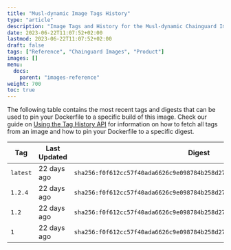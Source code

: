 ```yaml
---
title: "Musl-dynamic Image Tags History"
type: "article"
description: "Image Tags and History for the Musl-dynamic Chainguard Image"
date: 2023-06-22T11:07:52+02:00
lastmod: 2023-06-22T11:07:52+02:00
draft: false
tags: ["Reference", "Chainguard Images", "Product"]
images: []
menu:
  docs:
    parent: "images-reference"
weight: 700
toc: true
---
```


The following table contains the most recent tags and digests that can be used to pin your Dockerfile to a specific build of this image. Check our guide on [Using the Tag History API](/chainguard/chainguard-images/using-the-tag-history-api/) for information on how to fetch all tags from an image and how to pin your Dockerfile to a specific digest.

| Tag      | Last Updated | Digest                                                                    |
|----------|--------------|---------------------------------------------------------------------------|
| `latest` | 22 days ago  | `sha256:f0f612cc57f40ada6626c9e098784b258d27be4ff3377cc9b6ec755a8ce1dcce` |
| `1.2.4`  | 22 days ago  | `sha256:f0f612cc57f40ada6626c9e098784b258d27be4ff3377cc9b6ec755a8ce1dcce` |
| `1.2`    | 22 days ago  | `sha256:f0f612cc57f40ada6626c9e098784b258d27be4ff3377cc9b6ec755a8ce1dcce` |
| `1`      | 22 days ago  | `sha256:f0f612cc57f40ada6626c9e098784b258d27be4ff3377cc9b6ec755a8ce1dcce` |
